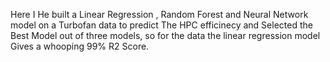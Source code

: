 Here I He built a Linear Regression , Random Forest and Neural Network model on a Turbofan data to predict The HPC efficinecy 
and Selected the Best Model out of three models, so for the data the linear regression model Gives a whooping 99% R2 Score.
